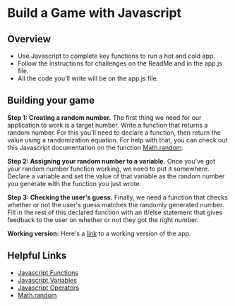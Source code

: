 <h1>Build a Game with Javascript</h1>

<h2>Overview</h2>
<ul>
  <li>Use Javascript to complete key functions to run a hot and cold app.</li>
  <li>Follow the instructions for challenges on the ReadMe and in the app.js file.</li>
  <li>All the code you'll write will be on the app.js file.</li>
</ul>

<h2>Building your game</h2>

<p><b>Step 1: Creating a random number.</b> The first thing we need for our application to work is a target number. Write a function that returns a random number. For this you'll need to declare a function, then return the value using a randomization equation. For help with that, you can check out this Javascript documentation on the function <a href="https://developer.mozilla.org/en-US/docs/Web/JavaScript/Reference/Global_Objects/Math/random">Math.random</a>.</p>
<p><b>Step 2: Assigning your random number to a variable.</b> Once you've got your random number function working, we need to put it somewhere. Declare a variable and set the value of that variable as the random number you generate with the function you just wrote.</p>
<p><b>Step 3: Checking the user's guess.</b> Finally, we need a function that checks whether or not the user's guess matches the randomly generated number. Fill in the rest of this declared function with an if/else statement that gives feedback to the user on whether or not they got the right number.</p>

<p><b>Working version:</b> Here's a <a href="https://tf-number-guessing-game-answer-key.glitch.me/">link</a> to a working version of the app.
</p>


<h2>Helpful Links</h2>
<ul>
<li><a href="https://www.w3schools.com/js/js_functions.asp">Javascript Functions</a></li>
<li><a href="https://www.w3schools.com/js/js_variables.asp">Javascript Variables</a></li>
<li><a href="https://www.w3schools.com/js/js_operators.asp">Javascript Operators</a></li>
<li><a href="https://developer.mozilla.org/en-US/docs/Web/JavaScript/Reference/Global_Objects/Math/random">Math.random</a></li>
</ul>
